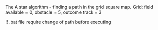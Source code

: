 The A star algorithm - finding a path in the grid square map.
Grid: field available = 0, obstacle = 5, outcome track = 3

!! .bat file require change of path before executing
